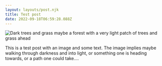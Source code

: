 ```yaml
---
layout: layouts/post.njk
title: Test post
date: 2022-09-18T06:59:28.088Z
---
```

![Dark trees and grass maybe a forest with a very light patch of trees and grass ahead](/images/iva-rajovic-C1Sr11Fs5Zc-unsplash.jpg)

T﻿his is a test post with an image and some text. The image implies maybe walking through darkness and into light, or something one is heading towards, or a path one could take....